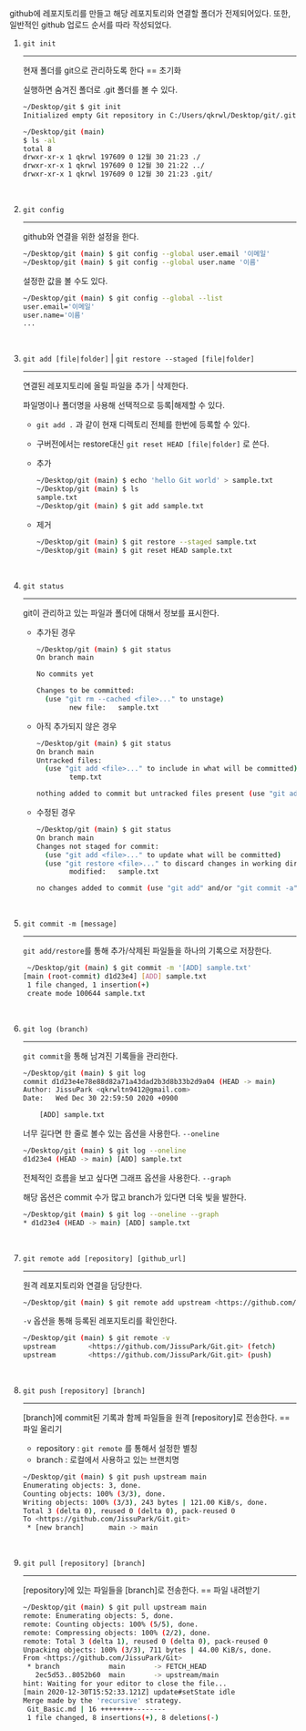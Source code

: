 github에 레포지토리를 만들고 해당 레포지토리와 연결할 폴더가 전제되어있다. 또한, 일반적인 github 업로드 순서를 따라 작성되었다.

1. `git init`

   ------

   현재 폴더를 git으로 관리하도록 한다 == 초기화

   실행하면 숨겨진 폴더로 .git 폴더를 볼 수 있다.

   ```bash
   ~/Desktop/git $ git init
   Initialized empty Git repository in C:/Users/qkrwl/Desktop/git/.git/
   
   ~/Desktop/git (main)
   $ ls -al
   total 8
   drwxr-xr-x 1 qkrwl 197609 0 12월 30 21:23 ./
   drwxr-xr-x 1 qkrwl 197609 0 12월 30 21:22 ../
   drwxr-xr-x 1 qkrwl 197609 0 12월 30 21:23 .git/
   ```

   

   <br>

2. `git config`

   ------

   github와 연결을 위한 설정을 한다.

   ```bash
   ~/Desktop/git (main) $ git config --global user.email '이메일'
   ~/Desktop/git (main) $ git config --global user.name '이름'
   ```

   설정한 값을 볼 수도 있다.

   ```bash
   ~/Desktop/git (main) $ git config --global --list
   user.email='이메일'
   user.name='이름'
   ...
   ```

   

   <br>

3. `git add [file|folder]` | `git restore --staged [file|folder]`

   ------

   연결된 레포지토리에 올릴 파일을 추가 | 삭제한다.

   파일명이나 폴더명을 사용해 선택적으로 등록|해제할 수 있다.

   - `git add .` 과 같이 현재 디렉토리 전체를 한번에 등록할 수 있다.

   - 구버전에서는 restore대신 `git reset HEAD [file|folder]` 로 쓴다.

   - 추가

     ```bash
     ~/Desktop/git (main) $ echo 'hello Git world' > sample.txt
     ~/Desktop/git (main) $ ls
     sample.txt
     ~/Desktop/git (main) $ git add sample.txt
     ```

   - 제거

     ```bash
     ~/Desktop/git (main) $ git restore --staged sample.txt
     ~/Desktop/git (main) $ git reset HEAD sample.txt
     ```
      <br>
   

   
4. `git status`

   ------

   git이 관리하고 있는 파일과 폴더에 대해서 정보를 표시한다.

   - 추가된 경우

     ```bash
     ~/Desktop/git (main) $ git status
     On branch main
     
     No commits yet
     
     Changes to be committed:
       (use "git rm --cached <file>..." to unstage)
             new file:   sample.txt
     ```

   - 아직 추가되지 않은 경우

     ```bash
     ~/Desktop/git (main) $ git status
     On branch main
     Untracked files:
       (use "git add <file>..." to include in what will be committed)
             temp.txt
     
     nothing added to commit but untracked files present (use "git add" to track)
     ```

   - 수정된 경우

     ```bash
     ~/Desktop/git (main) $ git status
     On branch main
     Changes not staged for commit:
       (use "git add <file>..." to update what will be committed)
       (use "git restore <file>..." to discard changes in working directory)
             modified:   sample.txt
     
     no changes added to commit (use "git add" and/or "git commit -a")
     ```

   

   <br>

5. `git commit -m [message]`

   ------

   `git add/restore`를 통해 추가/삭제된 파일들을 하나의 기록으로 저장한다.

   ```bash
    ~/Desktop/git (main) $ git commit -m '[ADD] sample.txt'
   [main (root-commit) d1d23e4] [ADD] sample.txt
    1 file changed, 1 insertion(+)
    create mode 100644 sample.txt
   ```

   <br>   

   

6. `git log (branch)`

   ------

   `git commit`을 통해 남겨진 기록들을 관리한다.

   ```bash
   ~/Desktop/git (main) $ git log
   commit d1d23e4e78e88d82a71a43dad2b3d8b33b2d9a04 (HEAD -> main)
   Author: JissuPark <qkrwltn9412@gmail.com>
   Date:   Wed Dec 30 22:59:50 2020 +0900
   
       [ADD] sample.txt
   ```

   너무 길다면 한 줄로 볼수 있는 옵션을 사용한다. `--oneline`

   ```bash
   ~/Desktop/git (main) $ git log --oneline
   d1d23e4 (HEAD -> main) [ADD] sample.txt
   ```

   전체적인 흐름을 보고 싶다면 그래프 옵션을 사용한다. `--graph`

   해당 옵션은 commit 수가 많고 branch가 있다면 더욱 빛을 발한다.

   ```bash
   ~/Desktop/git (main) $ git log --oneline --graph
   * d1d23e4 (HEAD -> main) [ADD] sample.txt
   ```

   

   <br>

7. `git remote add [repository] [github_url]`

   ------

   원격 레포지토리와 연결을 담당한다.

   ```bash
   ~/Desktop/git (main) $ git remote add upstream <https://github.com/JissuPark/Git.git>
   ```

   `-v` 옵션을 통해 등록된 레포지토리를 확인한다.

   ```bash
   ~/Desktop/git (main) $ git remote -v
   upstream        <https://github.com/JissuPark/Git.git> (fetch)
   upstream        <https://github.com/JissuPark/Git.git> (push)
   ```

   
   <br>
   
8. `git push [repository] [branch]`

   ------

   [branch]에 commit된 기록과 함께 파일들을 원격 [repository]로 전송한다. == 파일 올리기

   - repository :  `git remote` 를 통해서 설정한 별칭
   - branch : 로컬에서 사용하고 있는 브랜치명

   ```bash
   ~/Desktop/git (main) $ git push upstream main
   Enumerating objects: 3, done.
   Counting objects: 100% (3/3), done.
   Writing objects: 100% (3/3), 243 bytes | 121.00 KiB/s, done.
   Total 3 (delta 0), reused 0 (delta 0), pack-reused 0
   To <https://github.com/JissuPark/Git.git>
    * [new branch]      main -> main
   ```
   
   <br>
   
9. `git pull [repository] [branch]`

   ------

   [repository]에 있는 파일들을 [branch]로 전송한다. == 파일 내려받기

   ```bash
   ~/Desktop/git (main) $ git pull upstream main
   remote: Enumerating objects: 5, done.
   remote: Counting objects: 100% (5/5), done.
   remote: Compressing objects: 100% (2/2), done.
   remote: Total 3 (delta 1), reused 0 (delta 0), pack-reused 0
   Unpacking objects: 100% (3/3), 711 bytes | 44.00 KiB/s, done.
   From <https://github.com/JissuPark/Git>
    * branch            main       -> FETCH_HEAD
      2ec5d53..8052b60  main       -> upstream/main
   hint: Waiting for your editor to close the file...
   [main 2020-12-30T15:52:33.121Z] update#setState idle
   Merge made by the 'recursive' strategy.
    Git_Basic.md | 16 ++++++++--------
    1 file changed, 8 insertions(+), 8 deletions(-)
   ```